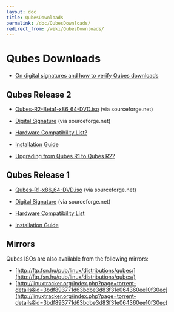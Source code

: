 ```yaml
---
layout: doc
title: QubesDownloads
permalink: /doc/QubesDownloads/
redirect_from: /wiki/QubesDownloads/
---
```


Qubes Downloads
===============

-   [On digital signatures and how to verify Qubes downloads](/doc/VerifyingSignatures)

Qubes Release 2
---------------

-   [Qubes-R2-Beta1-x86\_64-DVD.iso](http://sourceforge.net/projects/qubesos/files/Qubes-R2-Beta1-x86_64-DVD.iso/download) (via sourceforge.net)
-   [Digital Signature](http://sourceforge.net/projects/qubesos/files/Qubes-R2-Beta1-x86_64-DVD.iso.asc/download) (via sourceforge.net)

-   [Hardware Compatibility List?](/doc/HCLR2)
-   [Installation Guide](/doc/InstallationGuideR2)
-   [Upgrading from Qubes R1 to Qubes R2?](/doc/UpgradeToR2)

Qubes Release 1
---------------

-   [Qubes-R1-x86\_64-DVD.iso](http://sourceforge.net/projects/qubesos/files/Qubes-R1-x86_64-DVD.iso/download) (via sourceforge.net)
-   [Digital Signature](http://sourceforge.net/projects/qubesos/files/Qubes-R1-x86_64-DVD.iso.asc/download) (via sourceforge.net)

-   [Hardware Compatibility List](/doc/HCL)
-   [Installation Guide](/doc/InstallationGuide)

Mirrors
-------

Qubes ISOs are also available from the following mirrors:

-   [http://ftp.fsn.hu/pub/linux/distributions/qubes/](http://ftp.fsn.hu/pub/linux/distributions/qubes/)
-   [http://linuxtracker.org/index.php?page=torrent-details&id=3bdf893771d63bdbe3d83f31e064360ee10f30ec](http://linuxtracker.org/index.php?page=torrent-details&id=3bdf893771d63bdbe3d83f31e064360ee10f30ec)

